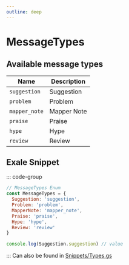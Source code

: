 ```yaml
---
outline: deep
---
```


# MessageTypes

## Available message types

| Name          | Description |
|---------------|-------------|
| `suggestion`  | Suggestion  |
| `problem`     | Problem     |
| `mapper_note` | Mapper Note |
| `praise`      | Praise      |
| `hype`        | Hype        |
| `review`      | Review      |

## Exale Snippet

::: code-group

```js [enum.gs]
// MessageTypes Enum
const MessageTypes = {
  Suggestion: 'suggestion',
  Problem: 'problem',
  MapperNote: 'mapper_note',
  Praise: 'praise',
  Hype: 'hype',
  Review: 'review'
}

console.log(Suggestion.suggestion) // value
```

:::
Can also be found in [Snippets/Types.gs](../../snippets/snippets/types)